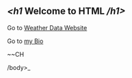 ## *_<h1_* Welcome to HTML */h1>* ##


<body
<p Let's have some fun! 

Go to [Weather Data Website](https://cynthiahuallanca.github.io/weatherdata.io/) 

Go to [my Bio](https://cynthiahuallanca.github.io/)


~~CH

/body>_

